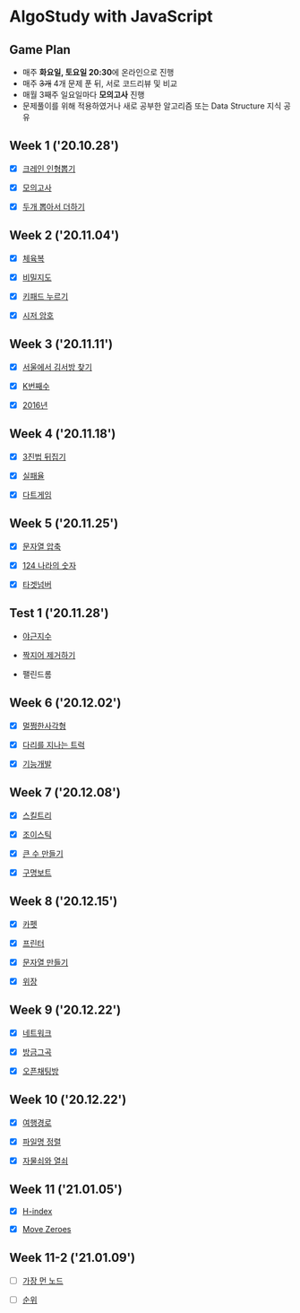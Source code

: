 # AlgoStudy with JavaScript

## Game Plan

- 매주 **화요일, 토요일 20:30**에 온라인으로 진행
- 매주 <s>3개</s> 4개 문제 푼 뒤, 서로 코드리뷰 및 비교
- 매월 3째주 일요일마다 **모의고사** 진행
- 문제풀이를 위해 적용하였거나 새로 공부한 알고리즘 또는 Data Structure 지식 공유

## Week 1 ('20.10.28')

- [x] [크레인 인형뽑기](https://programmers.co.kr/learn/courses/30/lessons/64061 "프로그래머스 링크")

- [x] [모의고사](https://programmers.co.kr/learn/courses/30/lessons/42840 "프로그래머스 링크")

- [x] [두개 뽑아서 더하기](https://programmers.co.kr/learn/courses/30/lessons/68644 "프로그래머스 링크")

## Week 2 ('20.11.04')

- [x] [체육복](https://programmers.co.kr/learn/courses/30/lessons/42862 "프로그래머스 링크")

- [x] [비밀지도](https://programmers.co.kr/learn/courses/30/lessons/17681 "프로그래머스 링크")

- [x] [키패드 누르기](https://programmers.co.kr/learn/courses/30/lessons/67256 "프로그래머스 링크")

- [x] [시저 암호](https://programmers.co.kr/learn/courses/30/lessons/12926 "프로그래머스 링크")

## Week 3 ('20.11.11')

- [x] [서울에서 김서방 찾기](https://programmers.co.kr/learn/courses/30/lessons/12919 "프로그래머스 링크")

- [x] [K번째수](https://programmers.co.kr/learn/courses/30/lessons/42748 "프로그래머스 링크")

- [x] [2016년](https://programmers.co.kr/learn/courses/30/lessons/12901 "프로그래머스 링크")

## Week 4 ('20.11.18')

- [x] [3진법 뒤집기](https://programmers.co.kr/learn/courses/30/lessons/68935 "프로그래머스 링크")

- [x] [실패율](https://programmers.co.kr/learn/courses/30/lessons/42889 "프로그래머스 링크")

- [x] [다트게임](https://programmers.co.kr/learn/courses/30/lessons/17682 "프로그래머스 링크")

## Week 5 ('20.11.25')

- [x] [문자열 압축](https://programmers.co.kr/learn/courses/30/lessons/60057 "프로그래머스 링크")

- [x] [124 나라의 숫자](https://programmers.co.kr/learn/courses/30/lessons/12899 "프로그래머스 링크")

- [x] [타겟넘버](https://programmers.co.kr/learn/courses/30/lessons/43165 "프로그래머스 링크")

## Test 1 ('20.11.28')

- [야근지수](https://programmers.co.kr/learn/courses/30/lessons/12927 "프로그래머스 링크")

- [짝지어 제거하기](https://programmers.co.kr/learn/courses/30/lessons/12973 "프로그래머스 링크")

- 팰린드롬

## Week 6 ('20.12.02')

- [x] [멀쩡한사각형](https://programmers.co.kr/learn/courses/30/lessons/62048 "프로그래머스 링크")

- [x] [다리를 지나는 트럭](https://programmers.co.kr/learn/courses/30/lessons/42583 "프로그래머스 링크")

- [x] [기능개발](https://programmers.co.kr/learn/courses/30/lessons/42586 "프로그래머스 링크")

## Week 7 ('20.12.08')

- [x] [스킬트리](https://programmers.co.kr/learn/courses/30/lessons/49993 "프로그래머스 링크")

- [x] [조이스틱](https://programmers.co.kr/learn/courses/30/lessons/42860 "프로그래머스 링크")

- [x] [큰 수 만들기](https://programmers.co.kr/learn/courses/30/lessons/42883 "프로그래머스 링크")

- [x] [구명보트](https://programmers.co.kr/learn/courses/30/lessons/42885 "프로그래머스 링크")

## Week 8 ('20.12.15')

- [x] [카펫](https://programmers.co.kr/learn/courses/30/lessons/42842 "프로그래머스 링크")

- [x] [프린터](https://programmers.co.kr/learn/courses/30/lessons/42587 "프로그래머스 링크")

- [x] [문자열 만들기](https://programmers.co.kr/learn/courses/30/lessons/12951  "프로그래머스 링크")

- [x] [위장](https://programmers.co.kr/learn/courses/30/lessons/42578 "프로그래머스 링크")

## Week 9 ('20.12.22')

- [x] [네트워크](https://programmers.co.kr/learn/courses/30/lessons/43162 "프로그래머스 링크")

- [x] [방금그곡](https://programmers.co.kr/learn/courses/30/lessons/17683 "프로그래머스 링크")

- [x] [오픈채팅방](https://programmers.co.kr/learn/courses/30/lessons/42888  "프로그래머스 링크")

## Week 10 ('20.12.22')

- [x] [여행경로](https://programmers.co.kr/learn/courses/30/lessons/43164 "프로그래머스 링크")

- [x] [파일명 정렬](https://programmers.co.kr/learn/courses/30/lessons/17686 "프로그래머스 링크")

- [x] [자물쇠와 열쇠](https://programmers.co.kr/learn/courses/30/lessons/60059  "프로그래머스 링크")

## Week 11 ('21.01.05')

- [x] [H-index](https://programmers.co.kr/learn/courses/30/lessons/42747 "프로그래머스 링크")

- [x] [Move Zeroes](https://leetcode.com/explore/learn/card/fun-with-arrays/511/in-place-operations/3157/ "Leetcode 링크")

## Week 11-2 ('21.01.09')

- [ ] [가장 먼 노드](https://programmers.co.kr/learn/courses/30/lessons/49189 "프로그래머스 링크")

- [ ] [순위](https://programmers.co.kr/learn/courses/30/lessons/49191 "프로그래머스 링크")
